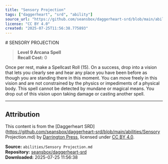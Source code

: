 ```yaml
---
title: "Sensory Projection"
tags: ["daggerheart", "srd", "ability"]
source_url: "https://github.com/seansbox/daggerheart-srd/blob/main/abilities/Sensory Projection.md"
license: "CC BY 4.0"
created: "2025-07-25T11:56:38.775893"
---
```


﻿# SENSORY PROJECTION

> **Level 9 Arcana Spell**  
> **Recall Cost:** 0

Once per rest, make a Spellcast Roll (15). On a success, drop into a vision that lets you clearly see and hear any place you have been before as though you are standing there in this moment. You can move freely in this vision and are not constrained by the physics or impediments of a physical body. This spell cannot be detected by mundane or magical means. You drop out of this vision upon taking damage or casting another spell.

---

## Attribution

This content is from the [Daggerheart SRD](https://github.com/seansbox/daggerheart-srd/blob/main/abilities/Sensory Projection.md) by [Darrington Press](https://darringtonpress.com/), licensed under [CC BY 4.0](https://creativecommons.org/licenses/by/4.0/).

**Source:** `abilities/Sensory Projection.md`  
**Repository:** [seansbox/daggerheart-srd](https://github.com/seansbox/daggerheart-srd)  
**Downloaded:** 2025-07-25 11:56:38

